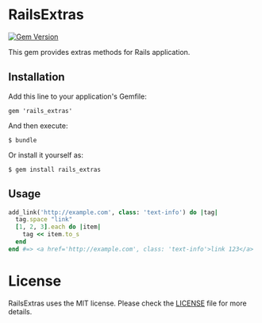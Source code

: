 # RailsExtras
[![Gem Version](https://badge.fury.io/rb/rails_extras.png)](http://badge.fury.io/rb/rails_extras)

This gem provides extras methods for Rails application.

## Installation

Add this line to your application's Gemfile:

    gem 'rails_extras'

And then execute:

    $ bundle

Or install it yourself as:

    $ gem install rails_extras

## Usage

```ruby
add_link('http://example.com', class: 'text-info') do |tag|
  tag.space "link"
  [1, 2, 3].each do |item|
    tag << item.to_s
  end
end #=> <a href='http://example.com', class: 'text-info'>link 123</a>
```
# License

RailsExtras uses the MIT license. Please check the [LICENSE][] file for more details.

[license]: https://github.com/raglub/rails_extras/blob/master/LICENSE

